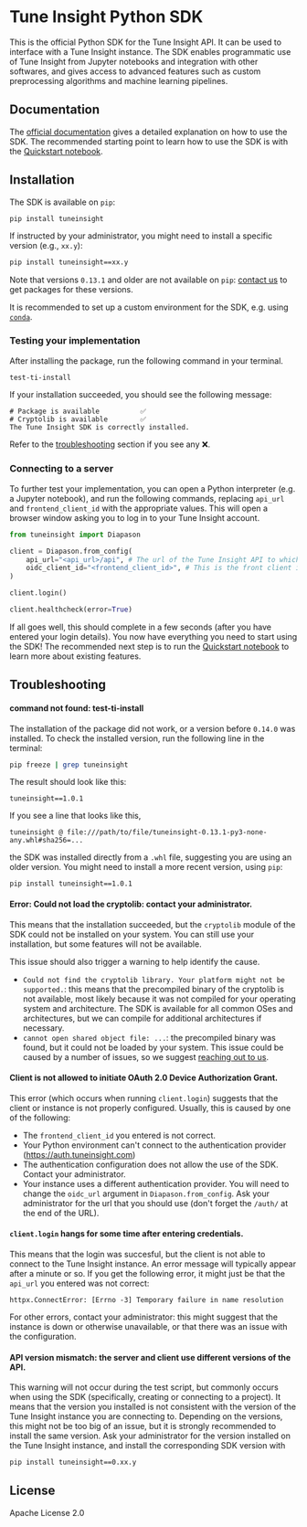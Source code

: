 # Tune Insight Python SDK

This is the official Python SDK for the Tune Insight API. It can be used to interface with a Tune Insight instance. The SDK enables programmatic use of Tune Insight from Jupyter notebooks and integration with other softwares, and gives access to advanced features such as custom preprocessing algorithms and machine learning pipelines.

## Documentation

The [official documentation](https://dev.tuneinsight.com/docs/Usage/python-sdk/) gives a detailed explanation on how to use the SDK. The recommended starting point to learn how to use the SDK is with the [Quickstart notebook](https://github.com/tuneinsight/python-sdk/tree/main/examples/Quickstart.ipynb).

## Installation

The SDK is available on `pip`:

```bash
pip install tuneinsight
```

If instructed by your administrator, you might need to install a specific version (e.g., `xx.y`):

```bash
pip install tuneinsight==xx.y
```

Note that versions `0.13.1` and older are not available on `pip`: [contact us](tech-support@tuneinsight.com) to get packages for these versions.

It is recommended to set up a custom environment for the SDK, e.g. using [`conda`](https://anaconda.org/anaconda/conda).

### Testing your implementation

After installing the package, run the following command in your terminal.

```bash
test-ti-install
```

If your installation succeeded, you should see the following message:

```
# Package is available          ✅
# Cryptolib is available        ✅
The Tune Insight SDK is correctly installed.
```

Refer to the [troubleshooting](#troubleshooting) section if you see any ❌.

### Connecting to a server

To further test your implementation, you can open a Python interpreter (e.g. a Jupyter notebook), and run the following commands, replacing `api_url` and `frontend_client_id` with the appropriate values. This will open a browser window asking you to log in to your Tune Insight account.

```python
from tuneinsight import Diapason

client = Diapason.from_config(
    api_url="<api_url>/api", # The url of the Tune Insight API to which the client will connect.
    oidc_client_id="<frontend_client_id>", # This is the front client id given by Tune Insight in the Portal.
)

client.login()

client.healthcheck(error=True)
```

If all goes well, this should complete in a few seconds (after you have entered your login details). You now have everything you need to start using the SDK! The recommended next step is to run the [Quickstart notebook](https://github.com/tuneinsight/python-sdk/tree/main/examples/Quickstart.ipynb) to learn more about existing features.

## Troubleshooting

#### command not found: test-ti-install

The installation of the package did not work, or a version before `0.14.0` was installed. To check the installed version, run the following line in the terminal:

```bash
pip freeze | grep tuneinsight
```

The result should look like this:

```
tuneinsight==1.0.1
```

If you see a line that looks like this,

```
tuneinsight @ file:///path/to/file/tuneinsight-0.13.1-py3-none-any.whl#sha256=...
```

the SDK was installed directly from a `.whl` file, suggesting you are using an older version. You might need to install a more recent version, using `pip`:

`pip install tuneinsight==1.0.1`

#### Error: Could not load the cryptolib: contact your administrator.

This means that the installation succeeded, but the `cryptolib` module of the SDK could not be installed on your system. You can still use your installation, but some features will not be available.

This issue should also trigger a warning to help identify the cause.

- `Could not find the cryptolib library. Your platform might not be supported.`: this means that the precompiled binary of the cryptolib is not available, most likely because it was not compiled for your operating system and architecture. The SDK is available for all common OSes and architectures, but we can compile for additional architectures if necessary.
- `cannot open shared object file: ...`: the precompiled binary was found, but it could not be loaded by your system. This issue could be caused by a number of issues, so we suggest [reaching out to us](contact@tuneinsight.com).

#### Client is not allowed to initiate OAuth 2.0 Device Authorization Grant.

This error (which occurs when running `client.login`) suggests that the client or instance is not properly configured. Usually, this is caused by one of the following:

- The `frontend_client_id` you entered is not correct.
- Your Python environment can't connect to the authentication provider (https://auth.tuneinsight.com)
- The authentication configuration does not allow the use of the SDK. Contact your administrator.
- Your instance uses a different authentication provider. You will need to change the `oidc_url` argument in `Diapason.from_config`. Ask your administrator for the url that you should use (don't forget the `/auth/` at the end of the URL).

#### `client.login` hangs for some time after entering credentials.

This means that the login was succesful, but the client is not able to connect to the Tune Insight instance. An error message will typically appear after a minute or so. If you get the following error, it might just be that the `api_url` you entered was not correct:

```
httpx.ConnectError: [Errno -3] Temporary failure in name resolution
```

For other errors, contact your administrator: this might suggest that the instance is down or otherwise unavailable, or that there was an issue with the configuration.

#### API version mismatch: the server and client use different versions of the API.

This warning will not occur during the test script, but commonly occurs when using the SDK (specifically, creating or connecting to a project). It means that the version you installed is not consistent with the version of the Tune Insight instance you are connecting to.
Depending on the versions, this might not be too big of an issue, but it is strongly recommended to install the same version.
Ask your administrator for the version installed on the Tune Insight instance, and install the corresponding SDK version with

```bash
pip install tuneinsight==0.xx.y
```

## License

Apache License 2.0
